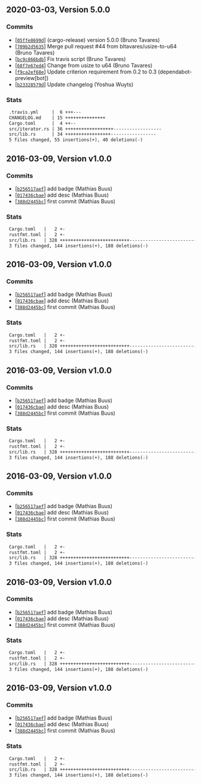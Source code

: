 ## 2020-03-03, Version 5.0.0
### Commits
- [[`05ffe8699d`](https://github.com/mafintosh/flat-tree-rs/commit/05ffe8699d452b01152a596e5cb0a652e7915503)] (cargo-release) version 5.0.0 (Bruno Tavares)
- [[`709b2d5635`](https://github.com/mafintosh/flat-tree-rs/commit/709b2d5635c4d2f9fdad48e23d55d257294dbdd9)] Merge pull request #44 from bltavares/usize-to-u64 (Bruno Tavares)
- [[`bc9c866bdb`](https://github.com/mafintosh/flat-tree-rs/commit/bc9c866bdb2101aa892b4bf917a8b1a30be1da45)] Fix travis script (Bruno Tavares)
- [[`68f7e67ed4`](https://github.com/mafintosh/flat-tree-rs/commit/68f7e67ed4c76fc6c11bb45ea78e9ec41b3d2449)] Change from usize to u64 (Bruno Tavares)
- [[`f9ca2ef68e`](https://github.com/mafintosh/flat-tree-rs/commit/f9ca2ef68e19a861117788bb6624e9529b1d6419)] Update criterion requirement from 0.2 to 0.3 (dependabot-preview[bot])
- [[`b23328579d`](https://github.com/mafintosh/flat-tree-rs/commit/b23328579d00947d6480c3e894e18e1598905204)] Update changelog (Yoshua Wuyts)

### Stats
```diff
 .travis.yml     |  6 +++---
 CHANGELOG.md    | 15 +++++++++++++++
 Cargo.toml      |  4 ++--
 src/iterator.rs | 36 ++++++++++++++++++------------------
 src/lib.rs      | 34 +++++++++++++++++-----------------
 5 files changed, 55 insertions(+), 40 deletions(-)
```


## 2016-03-09, Version v1.0.0
### Commits
- [[`b256517aef`](https://github.com/mafintosh/flat-tree-rs/commit/b256517aefb4ce2092e2920931d4c78cca6590af)] add badge (Mathias Buus)
- [[`017436cbae`](https://github.com/mafintosh/flat-tree-rs/commit/017436cbaec00ef57b7e8311a5f674fd0cf418e4)] add desc (Mathias Buus)
- [[`388d2445bc`](https://github.com/mafintosh/flat-tree-rs/commit/388d2445bc567148867a79f315aeee3ca492b100)] first commit (Mathias Buus)

### Stats
```diff
 Cargo.toml   |   2 +-
 rustfmt.toml |   2 +-
 src/lib.rs   | 328 ++++++++++++++++++++++++++----------------------------------
 3 files changed, 144 insertions(+), 188 deletions(-)
```


## 2016-03-09, Version v1.0.0
### Commits
- [[`b256517aef`](https://github.com/mafintosh/flat-tree-rs/commit/b256517aefb4ce2092e2920931d4c78cca6590af)] add badge (Mathias Buus)
- [[`017436cbae`](https://github.com/mafintosh/flat-tree-rs/commit/017436cbaec00ef57b7e8311a5f674fd0cf418e4)] add desc (Mathias Buus)
- [[`388d2445bc`](https://github.com/mafintosh/flat-tree-rs/commit/388d2445bc567148867a79f315aeee3ca492b100)] first commit (Mathias Buus)

### Stats
```diff
 Cargo.toml   |   2 +-
 rustfmt.toml |   2 +-
 src/lib.rs   | 328 ++++++++++++++++++++++++++----------------------------------
 3 files changed, 144 insertions(+), 188 deletions(-)
```


## 2016-03-09, Version v1.0.0
### Commits
- [[`b256517aef`](https://github.com/mafintosh/flat-tree-rs/commit/b256517aefb4ce2092e2920931d4c78cca6590af)] add badge (Mathias Buus)
- [[`017436cbae`](https://github.com/mafintosh/flat-tree-rs/commit/017436cbaec00ef57b7e8311a5f674fd0cf418e4)] add desc (Mathias Buus)
- [[`388d2445bc`](https://github.com/mafintosh/flat-tree-rs/commit/388d2445bc567148867a79f315aeee3ca492b100)] first commit (Mathias Buus)

### Stats
```diff
 Cargo.toml   |   2 +-
 rustfmt.toml |   2 +-
 src/lib.rs   | 328 ++++++++++++++++++++++++++----------------------------------
 3 files changed, 144 insertions(+), 188 deletions(-)
```


## 2016-03-09, Version v1.0.0
### Commits
- [[`b256517aef`](https://github.com/mafintosh/flat-tree-rs/commit/b256517aefb4ce2092e2920931d4c78cca6590af)] add badge (Mathias Buus)
- [[`017436cbae`](https://github.com/mafintosh/flat-tree-rs/commit/017436cbaec00ef57b7e8311a5f674fd0cf418e4)] add desc (Mathias Buus)
- [[`388d2445bc`](https://github.com/mafintosh/flat-tree-rs/commit/388d2445bc567148867a79f315aeee3ca492b100)] first commit (Mathias Buus)

### Stats
```diff
 Cargo.toml   |   2 +-
 rustfmt.toml |   2 +-
 src/lib.rs   | 328 ++++++++++++++++++++++++++----------------------------------
 3 files changed, 144 insertions(+), 188 deletions(-)
```


## 2016-03-09, Version v1.0.0
### Commits
- [[`b256517aef`](https://github.com/mafintosh/flat-tree-rs/commit/b256517aefb4ce2092e2920931d4c78cca6590af)] add badge (Mathias Buus)
- [[`017436cbae`](https://github.com/mafintosh/flat-tree-rs/commit/017436cbaec00ef57b7e8311a5f674fd0cf418e4)] add desc (Mathias Buus)
- [[`388d2445bc`](https://github.com/mafintosh/flat-tree-rs/commit/388d2445bc567148867a79f315aeee3ca492b100)] first commit (Mathias Buus)

### Stats
```diff
 Cargo.toml   |   2 +-
 rustfmt.toml |   2 +-
 src/lib.rs   | 328 ++++++++++++++++++++++++++----------------------------------
 3 files changed, 144 insertions(+), 188 deletions(-)
```


## 2016-03-09, Version v1.0.0
### Commits
- [[`b256517aef`](https://github.com/mafintosh/flat-tree-rs/commit/b256517aefb4ce2092e2920931d4c78cca6590af)] add badge (Mathias Buus)
- [[`017436cbae`](https://github.com/mafintosh/flat-tree-rs/commit/017436cbaec00ef57b7e8311a5f674fd0cf418e4)] add desc (Mathias Buus)
- [[`388d2445bc`](https://github.com/mafintosh/flat-tree-rs/commit/388d2445bc567148867a79f315aeee3ca492b100)] first commit (Mathias Buus)

### Stats
```diff
 Cargo.toml   |   2 +-
 rustfmt.toml |   2 +-
 src/lib.rs   | 328 ++++++++++++++++++++++++++----------------------------------
 3 files changed, 144 insertions(+), 188 deletions(-)
```


